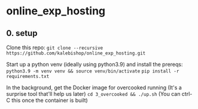 # online_exp_hosting

## 0. setup

Clone this repo:
`git clone --recursive https://github.com/kalebishop/online_exp_hosting.git`

Start up a python venv (ideally using python3.9) and install the prereqs:
`python3.9 -m venv venv && source venv/bin/activate`
`pip install -r requirements.txt`

In the background, get the Docker image for overcooked running (It's a surprise tool that'll help us later)
`cd 3_overcooked && ./up.sh`
(You can ctrl-C this once the container is built)